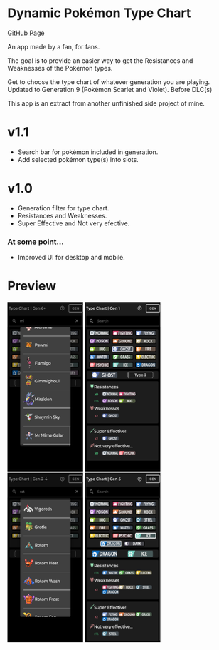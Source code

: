 # Dynamic Pokémon Type Chart

<a href="https://juang05.github.io/DynamicPokemonTypeChart/" target="_blank" rel="noopener noreferrer">
GitHub Page
</a>

An app made by a fan, for fans.

The goal is to provide an easier way to get the Resistances and Weaknesses of the Pokémon types.

Get to choose the type chart of whatever generation you are playing.
Updated to Generation 9 (Pokémon Scarlet and Violet). Before DLC(s)

This app is an extract from another unfinished side project of mine.

# v1.1

- Search bar for pokémon included in generation.
- Add selected pokémon type(s) into slots.

# v1.0

- Generation filter for type chart.
- Resistances and Weaknesses.
- Super Effective and Not very efective.

### At some point...

- Improved UI for desktop and mobile.

# Preview

<div>
<img src="Screenshots/DynamicTypeChart1.png" width="170" height="380">
<img src="Screenshots/DynamicTypeChart2.png" width="170" height="380">
<img src="Screenshots/DynamicTypeChart3.png" width="170" height="380">
<img src="Screenshots/DynamicTypeChart4.png" width="170" height="380">
</div>
